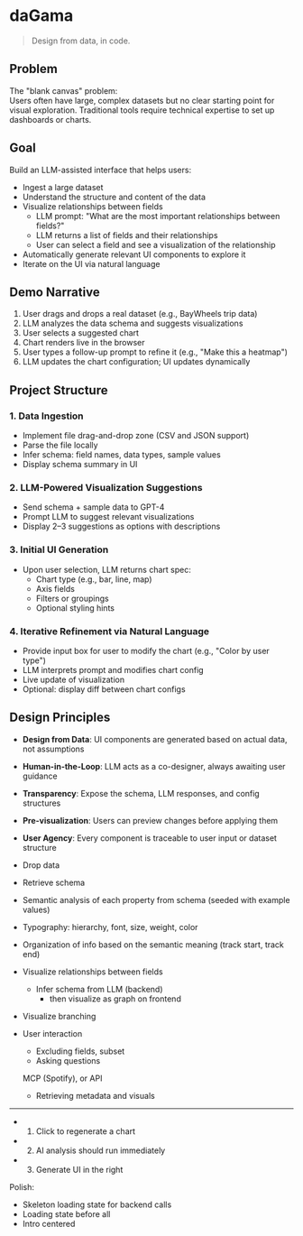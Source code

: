 # daGama

> Design from data, in code.

## Problem

The "blank canvas" problem:  
Users often have large, complex datasets but no clear starting point for visual exploration. Traditional tools require technical expertise to set up dashboards or charts.

## Goal

Build an LLM-assisted interface that helps users:

- Ingest a large dataset
- Understand the structure and content of the data
- Visualize relationships between fields
  - LLM prompt: "What are the most important relationships between fields?"
  - LLM returns a list of fields and their relationships
  - User can select a field and see a visualization of the relationship
- Automatically generate relevant UI components to explore it
- Iterate on the UI via natural language

## Demo Narrative

1. User drags and drops a real dataset (e.g., BayWheels trip data)
2. LLM analyzes the data schema and suggests visualizations
3. User selects a suggested chart
4. Chart renders live in the browser
5. User types a follow-up prompt to refine it (e.g., "Make this a heatmap")
6. LLM updates the chart configuration; UI updates dynamically

## Project Structure

### 1. Data Ingestion

- Implement file drag-and-drop zone (CSV and JSON support)
- Parse the file locally
- Infer schema: field names, data types, sample values
- Display schema summary in UI

### 2. LLM-Powered Visualization Suggestions

- Send schema + sample data to GPT-4
- Prompt LLM to suggest relevant visualizations
- Display 2–3 suggestions as options with descriptions

### 3. Initial UI Generation

- Upon user selection, LLM returns chart spec:
  - Chart type (e.g., bar, line, map)
  - Axis fields
  - Filters or groupings
  - Optional styling hints

### 4. Iterative Refinement via Natural Language

- Provide input box for user to modify the chart (e.g., "Color by user type")
- LLM interprets prompt and modifies chart config
- Live update of visualization
- Optional: display diff between chart configs

## Design Principles

- **Design from Data**: UI components are generated based on actual data, not assumptions
- **Human-in-the-Loop**: LLM acts as a co-designer, always awaiting user guidance
- **Transparency**: Expose the schema, LLM responses, and config structures
- **Pre-visualization**: Users can preview changes before applying them
- **User Agency**: Every component is traceable to user input or dataset structure

- Drop data
- Retrieve schema
- Semantic analysis of each property from schema (seeded with example values)

- Typography: hierarchy, font, size, weight, color
- Organization of info based on the semantic meaning (track start, track end)

- Visualize relationships between fields
  - Infer schema from LLM (backend)
    - then visualize as graph on frontend
- Visualize branching

- User interaction

  - Excluding fields, subset
  - Asking questions

  MCP (Spotify), or API

  - Retrieving metadata and visuals

---

- 1. Click to regenerate a chart
- 2. AI analysis should run immediately
- 3. Generate UI in the right

Polish:

- Skeleton loading state for backend calls
- Loading state before all
- Intro centered
